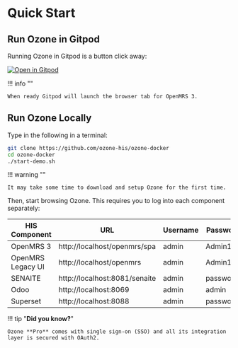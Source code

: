 # Quick Start

## Run Ozone in Gitpod

Running Ozone in Gitpod is a button click away:

[![Open in Gitpod](https://gitpod.io/button/open-in-gitpod.svg)](https://gitpod.io/#https://github.com/ozone-his/ozone-docker)

!!! info ""

    When ready Gitpod will launch the browser tab for OpenMRS 3.


## Run Ozone Locally
Type in the following in a terminal:

```bash
git clone https://github.com/ozone-his/ozone-docker
cd ozone-docker
./start-demo.sh
```

!!! warning ""

    It may take some time to download and setup Ozone for the first time.

Then, start browsing Ozone. This requires you to log into each component separately:

| HIS Component     | URL                            | Username | Password |
|-------------------|--------------------------------|----------|----------|
| OpenMRS 3         | http://localhost/openmrs/spa  | admin    | Admin123 |
| OpenMRS Legacy UI | http://localhost/openmrs      | admin    | Admin123 |
| SENAITE           | http://localhost:8081/senaite | admin    | password |
| Odoo              | http://localhost:8069         | admin    | admin    |
| Superset          | http://localhost:8088         | admin    | password |

!!! tip "**Did you know?**"

    Ozone **Pro** comes with single sign-on (SSO) and all its integration layer is secured with OAuth2.